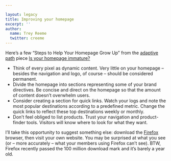 ```yaml
---

layout: legacy
title: Improving your homepage
excerpt: ''
author:
  name: Trey Reeme
  twitter: creeme
---
```


<p>Here&#8217;s a few &#8220;Steps to Help Your Homepage Grow Up&#8221; from the <a href='http://www.adaptivepath.com'>adaptive path</a> piece <a href='http://www.adaptivepath.com/publications/essays/archives/000538.php'>Is your homepage immature?</a></p>
<ul>
<li>Think of every pixel as dynamic content. Very little on your homepage &#8211; besides the navigation and logo, of course &#8211; should be considered permanent.  </li>
<li>Divide the homepage into sections representing some of your brand directives. Be concise and direct on the homepage so that the amount of content doesn&#8217;t overwhelm users.</li>
<li>Consider creating a section for quick links. Watch your logs and note the most popular destinations according to a predefined metric. Change the quick links to reflect these top destinations weekly or monthly.</li>
<li>Don&#8217;t feel obliged to list products. Trust your navigation and product-finder tools. Visitors will know where to look for what they want.</li>
</ul>
<p>I&#8217;ll take this opportunity to suggest something else:  download the <a href='http://www.mozilla.org/products/firefox/'>Firefox</a> browser, then visit your own website.  You may be surprised at what you see (or &#8211; more accurately &#8211; what your members using Firefox can&#8217;t see). <span class='caps'><span class="caps">BTW</span></span>, Firefox recently passed the 100 million download mark and it&#8217;s barely a year old.</p>